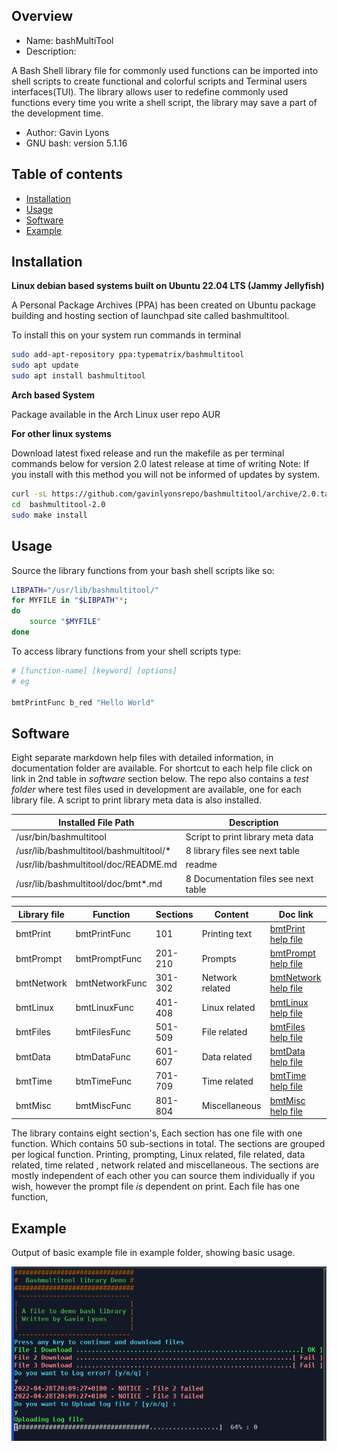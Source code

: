 Overview
--------------------------------------------
* Name: bashMultiTool
* Description: 

A Bash Shell library file for commonly used functions
can be imported into shell scripts to create functional and colorful 
scripts and Terminal users interfaces(TUI).
The library allows user to redefine commonly used functions every time you write a shell script, the library may save a part of the development time.

* Author: Gavin Lyons
* GNU bash: version 5.1.16

Table of contents
---------------------------

  * [Installation](#installation)
  * [Usage](#usage)
  * [Software](#software)
  * [Example](#example)
  
Installation
-----------------------------------------------

**Linux debian based systems built on Ubuntu 22.04 LTS (Jammy Jellyfish)**
 
A Personal Package Archives (PPA) has been created on Ubuntu
package building and hosting section of launchpad site 
called bashmultitool.

To install this on your system run commands in terminal

```sh
sudo add-apt-repository ppa:typematrix/bashmultitool
sudo apt update
sudo apt install bashmultitool
```

**Arch based System** 

Package available in the Arch Linux user repo AUR

**For other linux systems**

Download latest fixed release and run the makefile as per 
terminal commands below for version 2.0 latest release at time of writing
Note: If you install with this method you will not be informed of updates 
by system.

```sh
curl -sL https://github.com/gavinlyonsrepo/bashmultitool/archive/2.0.tar.gz | tar xz
cd  bashmultitool-2.0
sudo make install
```

Usage
-------------------------------------------

Source the library functions from your bash shell scripts like so:

```sh
LIBPATH="/usr/lib/bashmultitool/"
for MYFILE in "$LIBPATH"*;
do
	source "$MYFILE"
done
```

To access library functions from your shell scripts type:

```sh
# [function-name] [keyword] [options]
# eg

bmtPrintFunc b_red "Hello World"
 ```

Software
-----------------------------------------

Eight separate markdown help files with detailed information, 
in documentation folder are available.
For shortcut to each help file click on link in 2nd table in *software* section below. The repo also contains a *test folder* where test files used in development are available, one for each library file.
A script to print library meta data is also installed.

| Installed File Path | Description |
| ------ | ------ |
| /usr/bin/bashmultitool | Script to print library meta data |
| /usr/lib/bashmultitool/bashmultitool/*  | 8 library files see next table|
| /usr/lib/bashmultitool/doc/README.md   | readme  |  
| /usr/lib/bashmultitool/doc/bmt*.md | 8 Documentation files see next table | 

| Library file | Function | Sections | Content | Doc link |
| ---- | ---- | ---- | ---- | ---- |
|  bmtPrint | bmtPrintFunc | 101 | Printing text | [bmtPrint help file](documentation/bmtPrint.md)|
|  bmtPrompt | bmtPromptFunc | 201-210 | Prompts | [ bmtPrompt help file](documentation/bmtPrompt.md)|
|  bmtNetwork  | bmtNetworkFunc  | 301-302 | Network related | [bmtNetwork help file](documentation/bmtNetwork.md)|
|  bmtLinux | bmtLinuxFunc | 401-408 | Linux related | [bmtLinux help file](documentation/bmtLinux.md)|
|  bmtFiles | bmtFilesFunc | 501-509 | File related | [bmtFiles help file](documentation/bmtFiles.md)|
|  bmtData | btmDataFunc | 601-607 | Data related | [bmtData help file](documentation/bmtData.md)|
|  bmtTime | btmTimeFunc | 701-709 | Time related | [bmtTime help file](documentation/bmtTime.md)|
|  bmtMisc  | bmtMiscFunc  | 801-804 | Miscellaneous | [bmtMisc help file](documentation/bmtMisc.md)|

The library contains eight section's, Each section has one file with one function. 
Which contains 50 sub-sections in total.
The sections are grouped per logical function.
Printing, prompting, Linux related, file related, 
data related, time related , network related and miscellaneous.
The sections are mostly independent of each other
you can source them individually if you wish, however the prompt file *is* 
dependent on print. Each file has one function,

Example
----------------------------

Output of basic example file in example folder, showing basic usage.

![ScreenShot](https://raw.githubusercontent.com/gavinlyonsrepo/bashmultitool/master/documentation/screenshot/example.png)
